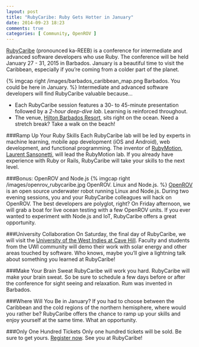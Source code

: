 ```yaml
---
layout: post
title: "RubyCaribe: Ruby Gets Hotter in January"
date: 2014-09-23 18:23
comments: true
categories: [ Community, OpenROV ]
---
```

[RubyCaribe](http://rubycaribe.com) (pronounced ka-REEB) is a conference for intermediate and advanced software developers who use Ruby. The conference will be held January 27 - 31, 2015 in Barbados. January is a beautiful time to visit the Caribbean, especially if you’re coming from a colder part of the planet.

{% imgcap right /images/barbados_caribbean_map.png Barbados. You could be here in January. %}
Intermediate and advanced software developers will find RubyCaribe valuable because...

* Each RubyCaribe session features a 30- to 45-minute presentation followed by a *2-hour deep-dive lab*. Learning is reinforced throughout.
* The venue, [Hilton Barbados Resort](http://www.hiltonbarbadosresort.com/), sits right on the ocean. Need a stretch break? Take a walk on the beach!
<!--more-->
###Ramp Up Your Ruby Skills
Each RubyCaribe lab will be led by experts in machine learning, mobile app development (iOS and Android), web development, and functional programming. The inventor of [RubyMotion](http://rubymotion.com), [Laurent Sansonetti](https://twitter.com/lrz), will lead the RubyMotion lab. If you already have experience with Ruby or Rails, RubyCaribe will take your skills to the next level.

###Bonus: OpenROV and Node.js
{% imgcap right /images/openrov_rubycaribe.jpg OpenROV. Linux and Node.js. %}
[OpenROV](/blog/2014/06/16/citizen-science-with-openrov/) is an open source underwater robot running Linux and Node.js. During two evening sessions, you and your RubyCaribe colleagues will hack on OpenROV. The best developers are polyglot, right? On Friday afternoon, we will grab a boat for live ocean testing with a few OpenROV units. If you ever wanted to experiment with Node.js and IoT, RubyCaribe offers a great opportunity.

###University Collaboration
On Saturday, the final day of RubyCaribe, we will visit the [University of the West Indies at Cave Hill](http://www.cavehill.uwi.edu/). Faculty and students from the UWI community will demo their work with solar energy and other areas touched by software. Who knows, maybe you’ll give a lightning talk about something you learned at RubyCaribe!

###Make Your Brain Sweat
RubyCaribe will work you hard. RubyCaribe will make your brain sweat. So be sure to schedule a few days before or after the conference for sight seeing and relaxation. Rum was invented in Barbados.

###Where Will You Be in January?
If you had to choose between the Caribbean and the cold regions of the northern hemisphere, where would you rather be? RubyCaribe offers the chance to ramp up your skills and enjoy yourself at the same time. What an opportunity.

###Only One Hundred Tickets
Only one hundred tickets will be sold. Be sure to get yours. [Register now](http://www.eventbrite.com/e/rubycaribe-2015-registration-10051344843). See you at RubyCaribe!

